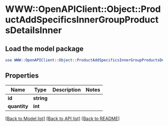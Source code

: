 # WWW::OpenAPIClient::Object::ProductAddSpecificsInnerGroupProductsDetailsInner

## Load the model package
```perl
use WWW::OpenAPIClient::Object::ProductAddSpecificsInnerGroupProductsDetailsInner;
```

## Properties
Name | Type | Description | Notes
------------ | ------------- | ------------- | -------------
**id** | **string** |  | 
**quantity** | **int** |  | 

[[Back to Model list]](../README.md#documentation-for-models) [[Back to API list]](../README.md#documentation-for-api-endpoints) [[Back to README]](../README.md)


